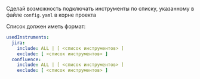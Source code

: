Сделай возможность подключать инструменты по списку, указанному в файле `config.yaml` в корне проекта

Список должен иметь формат:
```yaml
usedInstruments:
  jira:
    include: ALL | [ <список инструментов> ]
    exclude: [ <список инструментов> ]
  confluence:
    include: ALL | [ <список инструментов> ]
    exclude: [ <список инструментов> ]
```
